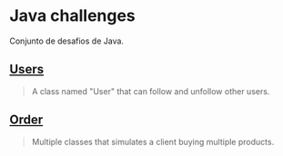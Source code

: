 # Java challenges

Conjunto de desafios de Java.

## [Users](https://github.com/docafavarato/java-challenges/blob/main/User/User.java)
> A class named "User" that can follow and unfollow other users.

## [Order](https://github.com/docafavarato/java-challenges/blob/main/Order/Order.java)
> Multiple classes that simulates a client buying multiple products.
